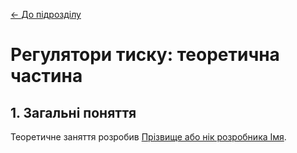 [<- До підрозділу](README.md)

# Регулятори тиску: теоретична частина

## 1. Загальні поняття



Теоретичне заняття розробив [Прізвище або нік розробника Імя](https://github.com). 
